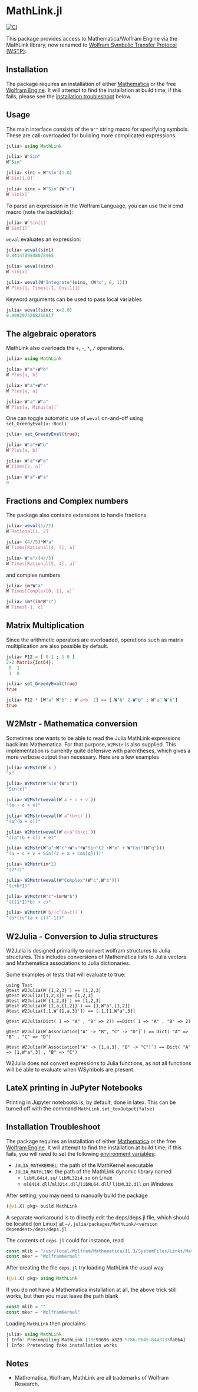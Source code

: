 # MathLink.jl

[![CI](https://github.com/JuliaInterop/MathLink.jl/actions/workflows/CI.yml/badge.svg)](https://github.com/JuliaInterop/MathLink.jl/actions/workflows/CI.yml)

This package provides access to Mathematica/Wolfram Engine via the MathLink library, now renamed to [Wolfram Symbolic Transfer Protocol (WSTP)](https://www.wolfram.com/wstp/). 

## Installation

The package requires an installation of either [Mathematica](http://www.wolfram.com/mathematica/) or the free [Wolfram Engine](https://www.wolfram.com/engine/). It will attempt to find the installation at build time; if this fails, please see the [installation troubleshoot](#installation-troubleshoot) below.
 
 
## Usage

The main interface consists of the `W""` string macro for specifying symbols. These are call-overloaded for building more complicated expressions. 

```julia
julia> using MathLink

julia> W"Sin"
W"Sin"

julia> sin1 = W"Sin"(1.0)
W`Sin[1.0]`

julia> sinx = W"Sin"(W"x")
W`Sin[x]`
```

To parse an expression in the Wolfram Language, you can use the `W` cmd macro (note the backticks):
```julia
julia> W`Sin[1]`
W`Sin[1]`
```

`weval` evaluates an expression:
```julia
julia> weval(sin1)
0.8414709848078965

julia> weval(sinx)
W`Sin[x]`

julia> weval(W"Integrate"(sinx, (W"x", 0, 1)))
W`Plus[1, Times[-1, Cos[1]]]`
```

Keyword arguments can be used to pass local variables
```julia
julia> weval(sinx; x=2.0)
0.9092974268256817
```

## The algebraic operators

MathLink also overloads the `+`, `-`, `*`, `/`  operations.

```julia
julia> using MathLink

julia> W"a"+W"b"
W`Plus[a, b]`

julia> W"a"+W"a"
W`Plus[a, a]`

julia> W"a"-W"a"
W`Plus[a, Minus[a]]`
```

One can toggle automatic use of `weval`  on-and-off using `set_GreedyEval(x::Bool)`

```julia
julia> set_GreedyEval(true);

julia> W"a"+W"b"
W`Plus[a, b]`

julia> W"a"+W"a"
W`Times[2, a]`

julia> W"a"-W"a"
0
```


## Fractions and Complex numbers
 
The package also contains extensions to handle fractions.

```julia
julia> weval(1//2)
W`Rational[1, 2]`

julia> (4//5)*W"a"
W`Times[Rational[4, 5], a]`

julia> W"a"/(4//5)
W`Times[Rational[5, 4], a]`
```

and complex numbers

```julia
julia> im*W"a"
W`Times[Complex[0, 1], a]`

julia> im*(im*W"c")
W`Times[-1, c]`
```


## Matrix Multiplication
Since the arithmetic operators are overloaded, operations such as matrix multiplication are also possible by default.

```julia
julia> P12 = [ 0 1 ; 1 0 ]
2×2 Matrix{Int64}:
 0  1
 1  0

julia> set_GreedyEval(true)
true

julia> P12 * [W"a" W"b" ; W`a+b` 2] == [ W"b" 2-W"b" ; W"a" W"b"]
true
```


## W2Mstr - Mathematica conversion
Sometimes one wants to be able to read the Julia MathLink expressions back into Mathematica. For that purpose, `W2Mstr` is also supplied. This implementation is currently quite defensive with parentheses, which gives a more verbose output than necessary. Here are a few examples

```julia
julia> W2Mstr(W`x`)
"x"

julia> W2Mstr(W"Sin"(W"x"))
"Sin[x]"

julia> W2Mstr(weval(W`a + c + v`))
"(a + c + v)"

julia> W2Mstr(weval(W`a^(b+c)`))
"(a^(b + c))"

julia> W2Mstr(weval(W`e+a^(b+c)`))
"((a^(b + c)) + e)"

julia> W2Mstr(W"a"+W"c"+W"v"+W"Sin"(2 +W"x" + W"Cos"(W"q")))
"(a + c + v + Sin[(2 + x + Cos[q])])"

julia> W2Mstr(im*2)
"(2*I)"

julia> W2Mstr(weval(W"Complex"(W"c",W"b")))
"(c+b*I)"

julia> W2Mstr(W"c"+im*W"b")
"(((1*I)*b) + c)"

julia> W2Mstr(W`b/(c^(a+c))`)
"(b*((c^(a + c))^-1))"
```




## W2Julia - Conversion to Julia structures
W2Julia is designed primarily to convert wolfram structures to Julia structures. This includes conversions of Mathematica lists to Julia vectors and Mathematica associations to Julia dictionaries.

Some examples or tests that will evaluate to true:

```
using Test
@test W2Julia(W`{1,2,3}`) == [1,2,3]
@test W2Julia([1,2,3]) == [1,2,3]
@test W2Julia(W`{1,2,3}`) == [1,2,3]
@test W2Julia(W`{1,a,{1,2}}`) == [1,W"a",[1,2]]
@test W2Julia([.1,W`{1,a,3}`]) == [.1,[1,W"a",3]]

@test W2Julia(Dict( 1 => "A" , "B" => 2)) ==Dict( 1 => "A" , "B" => 2)

@test W2Julia(W`Association["A" -> "B", "C" -> "D"]`) == Dict( "A" => "B" , "C" => "D")

@test W2Julia(W`Association["A" -> {1,a,3}, "B" -> "C"]`) == Dict( "A" => [1,W"a",3] , "B" => "C")
```

W2Julia does not convert expressions to Julia functions, as not all functions will be able to evaluate when WSymbols are present.


## LateX printing in JuPyter Notebooks
Printing in Jupyter notebooks is, by default, done in latex.
This can be turned off with the command `MathLink.set_texOutput(false)`

## Installation Troubleshoot
The package requires an installation of either [Mathematica](http://www.wolfram.com/mathematica/) or the free [Wolfram Engine](https://www.wolfram.com/engine/). It will attempt to find the installation at build time; if this fails, you will need to set the following [environment variables](https://docs.julialang.org/en/v1/manual/environment-variables/):
- `JULIA_MATHKERNEL`: the path of the MathKernel executable
- `JULIA_MATHLINK`: the path of the MathLink dynamic library named
  - `libML64i4.so`/ `libML32i4.so` on Linux
  - `ml64i4.dll`/`ml32i4.dll`/`libML64.dll`/ `libML32.dll` on Windows

After setting, you may need to manually build the package
```julia
(@v1.X) pkg> build MathLink
```
 
A separate workaround is to directly edit the deps/deps.jl file, which should be located (on Linux) at `~/.julia/packages/MathLink/<version dependent>/deps/deps.jl`
 
The contents of `deps.jl` could for instance, read
```julia
const mlib = "/usr/local/Wolfram/Mathematica/11.3/SystemFiles/Links/MathLink/DeveloperKit/Linux-x86-64/CompilerAdditions/libML64i4"
const mker = "WolframKernel"
```
After creating the file `deps.jl` try loading MathLink the usual way
```julia
(@v1.X) pkg> using MathLink
```
If you do not have a Mathematica installation at all, the above trick still works, but then you must leave the path blank 
```julia
const mlib = ""
const mker = "WolframKernel"
```
Loading `MathLink` then proclaims
```julia
julia> using MathLink
[ Info: Precompiling MathLink [18c93696-a329-5786-9845-8443133fa0b4]
[ Info: Pretending fake installation works
```


## Notes

- Mathematica, Wolfram, MathLink are all trademarks of Wolfram Research.
